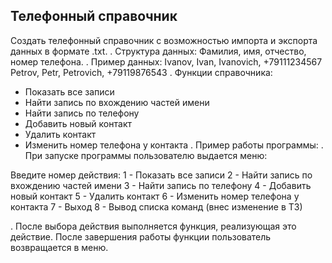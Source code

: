 ## Телефонный справочник

Создать телефонный справочник 
с возможностью импорта и экспорта данных в формате .txt.
.
Структура данных:
Фамилия, имя, отчество, номер телефона.
.
Пример данных:
Ivanov, Ivan, Ivanovich, +79111234567
Petrov, Petr, Petrovich, +79119876543
.
Функции справочника:
- Показать все записи
- Найти запись по вхождению частей имени
- Найти запись по телефону
- Добавить новый контакт
- Удалить контакт
- Изменить номер телефона у контакта
.
Пример работы программы:
.
При запуске программы пользователю выдается меню:

Введите номер действия:
1 - Показать все записи
2 - Найти запись по вхождению частей имени
3 - Найти запись по телефону
4 - Добавить новый контакт
5 - Удалить контакт
6 - Изменить номер телефона у контакта
7 - Выход
8 - Вывод списка команд (внес изменение в ТЗ)

.
После выбора действия выполняется функция, реализующая это действие.
После завершения работы функции пользователь возвращается в меню.
